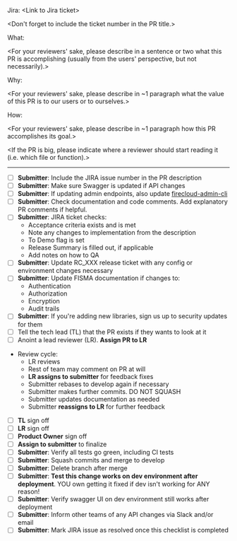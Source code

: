 Jira: \<Link to Jira ticket\>

  \<Don't forget to include the ticket number in the PR title.\>

What:

  \<For your reviewers' sake, please describe in a sentence or two what this PR is accomplishing (usually from the users' perspective, but not necessarily).\>

Why:

  \<For your reviewers' sake, please describe in ~1 paragraph what the value of this PR is to our users or to ourselves.\>

How:

  \<For your reviewers' sake, please describe in ~1 paragraph how this PR accomplishes its goal.\>

  \<If the PR is big, please indicate where a reviewer should start reading it (i.e. which file or function).\>

---

- [ ] **Submitter**: Include the JIRA issue number in the PR description
- [ ] **Submitter**: Make sure Swagger is updated if API changes
- [ ] **Submitter**: If updating admin endpoints, also update [firecloud-admin-cli](https://github.com/broadinstitute/firecloud-admin-cli)
- [ ] **Submitter**: Check documentation and code comments. Add explanatory PR comments if helpful.
- [ ] **Submitter**: JIRA ticket checks:
  * Acceptance criteria exists and is met
  * Note any changes to implementation from the description
  * To Demo flag is set
  * Release Summary is filled out, if applicable
  * Add notes on how to QA
- [ ] **Submitter**: Update RC_XXX release ticket with any config or environment changes necessary
- [ ] **Submitter**: Update FISMA documentation if changes to:
  * Authentication
  * Authorization
  * Encryption
  * Audit trails
- [ ] **Submitter**: If you're adding new libraries, sign us up to security updates for them
- [ ] Tell the tech lead (TL) that the PR exists if they wants to look at it
- [ ] Anoint a lead reviewer (LR). **Assign PR to LR**
* Review cycle:
  * LR reviews
  * Rest of team may comment on PR at will
  * **LR assigns to submitter** for feedback fixes
  * Submitter rebases to develop again if necessary
  * Submitter makes further commits. DO NOT SQUASH
  * Submitter updates documentation as needed
  * Submitter **reassigns to LR** for further feedback
- [ ] **TL** sign off
- [ ] **LR** sign off
- [ ] **Product Owner** sign off
- [ ] **Assign to submitter** to finalize
- [ ] **Submitter**: Verify all tests go green, including CI tests
- [ ] **Submitter**: Squash commits and merge to develop
- [ ] **Submitter**: Delete branch after merge
- [ ] **Submitter**: **Test this change works on dev environment after deployment**. YOU own getting it fixed if dev isn't working for ANY reason!
- [ ] **Submitter**: Verify swagger UI on dev environment still works after deployment
- [ ] **Submitter**: Inform other teams of any API changes via Slack and/or email
- [ ] **Submitter**: Mark JIRA issue as resolved once this checklist is completed
